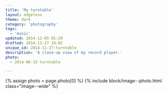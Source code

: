 ```yaml
---
title: 'My turntable'
layout: edgeless
theme: dark
category: 'photography'
tags:
  - 'music'
updated: 2014-12-05 01:29
drafted: 2014-11-27 19:02
unique_id: 2014-11-27:turntable
description: 'A close-up view of my record player.'
photo:
  - 2014-06-15-turntable

---
```


{% assign photo = page.photo[0] %}
{% include block/image--photo.html class="image--wide" %}
